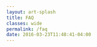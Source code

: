 ```yaml
---
layout: art-splash
title: FAQ
classes: wide
permalink: /faq
date: 2016-03-23T11:48:41-04:00
---
```

